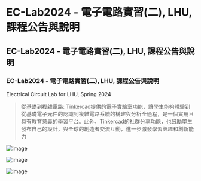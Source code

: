 # EC-Lab2024 - 電子電路實習(二), LHU, 課程公告與說明

## EC-Lab2024 - 電子電路實習(二), LHU, 課程公告與說明

### EC-Lab2024 - 電子電路實習(二), LHU, 課程公告與說明
Electrical Circuit Lab for LHU, Spring 2024

> 從基礎到複雜電路: Tinkercad提供的電子實驗室功能，讓學生能夠體驗到從基礎電子元件的認識到複雜電路系統的構建與分析全過程，是一個實用且具有教育意義的學習平台。此外，Tinkercad的社群分享功能，也鼓勵學生發布自己的設計，與全球的創造者交流互動，進一步激發學習興趣和創新能力

![image](https://github.com/Grace-TA/eCircuitLab2024/assets/89304181/6255e6bf-9cb6-4cc8-91fa-5beef5b6918a)

![image](https://github.com/Grace-TA/eCircuitLab2024/assets/89304181/c62c8d9b-0bc7-411e-9b71-fe7d578c7975)

![image](https://github.com/Grace-TA/eCircuitLab2024/assets/89304181/d35ca36a-d06c-4a5e-8127-151a0a0561ad)
